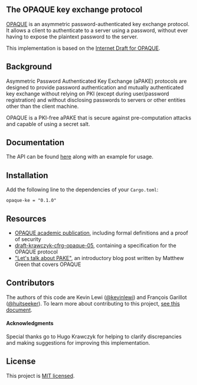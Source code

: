 ##  The OPAQUE key exchange protocol

[OPAQUE](https://eprint.iacr.org/2018/163.pdf) is an asymmetric password-authenticated key exchange protocol. It allows a client to authenticate to a server using a password, without ever having to expose the plaintext password to the server.

This implementation is based on the [Internet Draft for OPAQUE](https://github.com/cfrg/draft-irtf-cfrg-opaque).

Background
----------

Asymmetric Password Authenticated Key Exchange (aPAKE) protocols are designed to provide password authentication and mutually authenticated key exchange without relying on PKI (except during user/password registration) and without disclosing passwords to servers or other entities other than the client machine.

OPAQUE is a PKI-free aPAKE that is secure against pre-computation attacks and capable of using a secret salt.

Documentation
-------------

The API can be found [here](https://docs.rs/opaque-ke/) along with an example for usage.

Installation
------------

Add the following line to the dependencies of your `Cargo.toml`:

```
opaque-ke = "0.1.0"
```

Resources
---------

- [OPAQUE academic publication](https://eprint.iacr.org/2018/163.pdf), including formal definitions and a proof of security
- [draft-krawczyk-cfrg-opaque-05](https://tools.ietf.org/html/draft-krawczyk-cfrg-opaque-05), containing a specification for the OPAQUE protocol
- ["Let's talk about PAKE"](https://blog.cryptographyengineering.com/2018/10/19/lets-talk-about-pake/), an introductory blog post written by Matthew Green that covers OPAQUE

Contributors
------------

The authors of this code are Kevin Lewi
([@kevinlewi](https://github.com/kevinlewi)) and François Garillot ([@huitseeker](https://github.com/huitseeker)).
To learn more about contributing to this project, [see this document](./CONTRIBUTING.md).

#### Acknowledgments

Special thanks go to Hugo Krawczyk for helping to clarify discrepancies and making suggestions for improving
this implementation.


License
-------

This project is [MIT licensed](./LICENSE).
